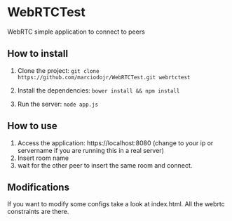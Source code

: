 # WebRTCTest
WebRTC simple application to connect to peers

## How to install

1. Clone the project:
`git clone https://github.com/marciodojr/WebRTCTest.git webrtctest`

2. Install the dependencies:
`bower install && npm install`

3. Run the server:
`node app.js`

## How to use
1. Access the application: https://localhost:8080 (change to your ip or servername if you are running this in a real server)
2. Insert room name
3. wait for the other peer to insert the same room and connect.

## Modifications
If you want to modify some configs take a look at index.html. All the webrtc constraints are there.
